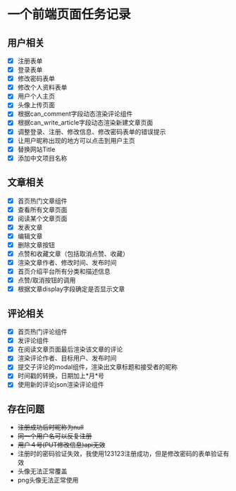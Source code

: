 # 一个前端页面任务记录

## 用户相关

- [x] 注册表单
- [x] 登录表单
- [x] 修改密码表单
- [x] 修改个人资料表单
- [x] 用户个人主页
- [x] 头像上传页面
- [x] 根据can_comment字段动态渲染评论组件
- [x] 根据can_write_article字段动态渲染新建文章页面
- [x] 调整登录、注册、修改信息、修改密码表单的错误提示
- [x] 让用户昵称出现的地方可以点击到用户主页
- [x] 替换网站Title
- [x] 添加中文项目名称

## 文章相关

- [x] 首页热门文章组件
- [x] 查看所有文章页面
- [x] 阅读某个文章页面
- [x] 发表文章
- [x] 编辑文章
- [x] 删除文章按钮
- [x] 点赞和收藏文章（包括取消点赞、收藏）
- [x] 渲染文章作者、修改时间、发布时间
- [x] 首页介绍平台所有分类和描述信息
- [x] 点赞/取消按钮的调用
- [x] 根据文章display字段确定是否显示文章

## 评论相关

- [x] 首页热门评论组件
- [x] 发评论组件
- [x] 在阅读文章页面最后渲染该文章的评论
- [x] 渲染评论作者、目标用户、发布时间
- [x] 提交子评论的modal组件，渲染出文章标题和接受者的昵称
- [x] 时间戳的转换，日期加上\*月\*号
- [x] 使用新的评论json渲染评论组件

## 存在问题

- ~~注册成功后时昵称为null~~
- ~~同一个用户名可以反复注册~~
- ~~用户４号(PUT修改信息)api无效~~
- 注册时的密码验证失效，我使用123123注册成功，但是修改密码的表单验证有效
- 头像无法正常覆盖
- png头像无法正常使用
